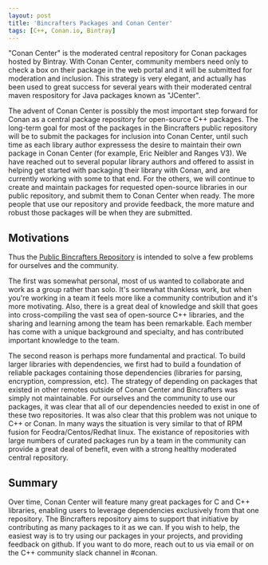 ```yaml
---
layout: post
title: 'Bincrafters Packages and Conan Center'
tags: [C++, Conan.io, Bintray]
---
```


"Conan Center" is the moderated central repository for Conan packages hosted by Bintray.  With Conan Center, community members need only to check a box on their package in the web portal and it will be submitted for moderation and inclusion.  This strategy is very elegant, and actually has been used to great success for several years with their moderated central maven respository for Java packages known as "JCenter".  

The advent of Conan Center is possibly the most important step forward for Conan as a central package repository for open-source C++ packages.  The long-term goal for most of the packages in the Bincrafters public repository will be to submit the packages for inclusion into Conan Center, until such time as each library author expressess the desire to maintain their own package in Conan Center (for example, Eric Neibler and Ranges V3).  We have reached out to several popular library authors and offered to assist in helping get started with packaging their library with Conan, and are currently working with some to that end. For the others, we will continue to create and maintain packages for requested open-source libraries in our public repository, and submit them to Conan Center when ready. The more people that use our repository and provide feedback, the more mature and robust those packages will be when they are submitted.  

## Motivations 

Thus the [Public Bincrafters Repository](https://bintray.com/bincrafters/public-conan) is intended to solve a few problems for ourselves and the community.  

The first was somewhat personal, most of us wanted to collaborate and work as a group rather than solo.  It's somewhat thankless work, but when you're working in a team it feels more like a community contribution and it's more motivating.  Also, there is a great deal of knowledge and skill that goes into cross-compiling the vast sea of open-source C++ libraries, and the sharing and learning among the team has been remarkable.  Each member has come with a unique background and specialty, and has contributed important knowledge to the team. 

The second reason is perhaps more fundamental and practical.  To build larger libraries with dependencies, we first had to build a foundation of reliable packages containing those dependencies (libraries for parsing, encryption, compression, etc).  The strategy of depending on packages that existed in other remotes outside of Conan Center and Bincrafters was simply not maintainable.  For ourselves and the community to use our packages, it was clear that all of our dependencies needed to exist in one of these two repositories.  It was also clear that this problem was not unique to C++ or Conan.  In many ways the situation is very similar to that of RPM fusion for Feodra/Centos/Redhat linux.  The existance of repositories with large numbers of curated packages run by a team in the community can provide a great deal of benefit, even with a strong healthy moderated central repository. 

## Summary

Over time, Conan Center will feature many great packages for C and C++ libraries, enabling users to leverage dependencies exclusively from that one repository. The Bincrafters repository aims to support that initiative by contributing as many packages to it as we can.  If you wish to help, the easiest way is to try using our packages in your projects, and providing feedback on github. If you want to do more, reach out to us via email or on the C++ community slack channel in #conan.  